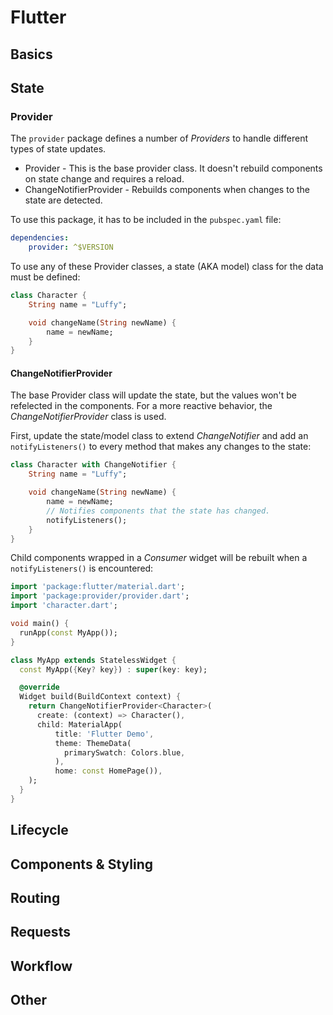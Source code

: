 # Flutter

## Basics

## State

### Provider

The `provider` package defines a number of _Providers_ to handle
different types of state updates.

* Provider - This is the base provider class. It doesn't rebuild components on state change and requires a reload.
* ChangeNotifierProvider - Rebuilds components when changes to the state are detected.

To use this package, it has to be included in the `pubspec.yaml`
file:

```yaml
dependencies:
    provider: ^$VERSION
```

To use any of these Provider classes, a state (AKA model) class for the data must be defined:

```dart
class Character {
    String name = "Luffy";

    void changeName(String newName) {
        name = newName;
    }
}
```

#### ChangeNotifierProvider

The base Provider class will update the state, but the values won't be refelected in the
components. For a more reactive behavior, the _ChangeNotifierProvider_ class is used.

First, update the state/model class to extend _ChangeNotifier_ and add an `notifyListeners()`
to every method that makes any changes to the state:

```dart
class Character with ChangeNotifier {
    String name = "Luffy";

    void changeName(String newName) {
        name = newName;
        // Notifies components that the state has changed.
        notifyListeners();
    }
}
```

Child components wrapped in a _Consumer_ widget will be rebuilt when a `notifyListeners()` is
encountered:

```dart
import 'package:flutter/material.dart';
import 'package:provider/provider.dart';
import 'character.dart';

void main() {
  runApp(const MyApp());
}

class MyApp extends StatelessWidget {
  const MyApp({Key? key}) : super(key: key);

  @override
  Widget build(BuildContext context) {
    return ChangeNotifierProvider<Character>(
      create: (context) => Character(),
      child: MaterialApp(
          title: 'Flutter Demo',
          theme: ThemeData(
            primarySwatch: Colors.blue,
          ),
          home: const HomePage()),
    );
  }
}

```

## Lifecycle

## Components & Styling

## Routing

## Requests

## Workflow

## Other